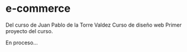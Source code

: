 # e-commerce
Del curso de Juan Pablo de la Torre Valdez Curso de diseño web
Primer proyecto del curso.

En proceso...
